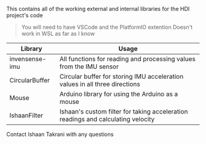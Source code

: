 This contains all of the working external and internal libraries for the HDI project's code

> You will need to have VSCode and the PlatformIO extention
> Doesn't work in WSL as far as I know

| Library        | Usage                                                                            |
| -------------- | -------------------------------------------------------------------------------- |
| invensense-imu | All functions for reading and processing values from the IMU sensor              |
| CircularBuffer | Circular buffer for storing IMU acceleration values in all three directions      |
| Mouse          | Arduino library for using the Arduino as a mouse                                 |
| IshaanFilter   | Ishaan's custom filter for taking acceleration readings and calculating velocity |

Contact Ishaan Takrani with any questions
